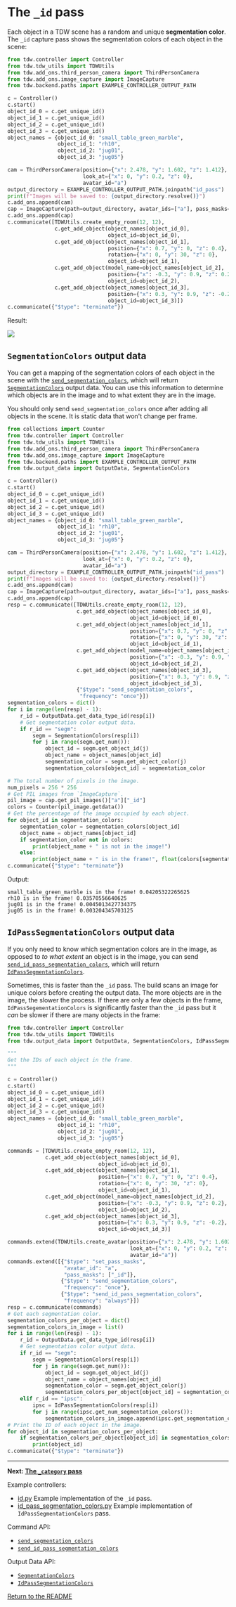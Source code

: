 # The `_id` pass

Each object in a TDW scene has a random and unique **segmentation color**. The `_id` capture pass shows the segmentation colors of each object in the scene:

```python
from tdw.controller import Controller
from tdw.tdw_utils import TDWUtils
from tdw.add_ons.third_person_camera import ThirdPersonCamera
from tdw.add_ons.image_capture import ImageCapture
from tdw.backend.paths import EXAMPLE_CONTROLLER_OUTPUT_PATH

c = Controller()
c.start()
object_id_0 = c.get_unique_id()
object_id_1 = c.get_unique_id()
object_id_2 = c.get_unique_id()
object_id_3 = c.get_unique_id()
object_names = {object_id_0: "small_table_green_marble",
                object_id_1: "rh10",
                object_id_2: "jug01",
                object_id_3: "jug05"}

cam = ThirdPersonCamera(position={"x": 2.478, "y": 1.602, "z": 1.412},
                        look_at={"x": 0, "y": 0.2, "z": 0},
                        avatar_id="a")
output_directory = EXAMPLE_CONTROLLER_OUTPUT_PATH.joinpath("id_pass")
print(f"Images will be saved to: {output_directory.resolve()}")
c.add_ons.append(cam)
cap = ImageCapture(path=output_directory, avatar_ids=["a"], pass_masks=["_id"])
c.add_ons.append(cap)
c.communicate([TDWUtils.create_empty_room(12, 12),
               c.get_add_object(object_names[object_id_0],
                                object_id=object_id_0),
               c.get_add_object(object_names[object_id_1],
                                position={"x": 0.7, "y": 0, "z": 0.4},
                                rotation={"x": 0, "y": 30, "z": 0},
                                object_id=object_id_1),
               c.get_add_object(model_name=object_names[object_id_2],
                                position={"x": -0.3, "y": 0.9, "z": 0.2},
                                object_id=object_id_2),
               c.get_add_object(object_names[object_id_3],
                                position={"x": 0.3, "y": 0.9, "z": -0.2},
                                object_id=object_id_3)])
c.communicate({"$type": "terminate"})
```

Result:

![](images/id_0000.png)

## `SegmentationColors` output data

You can get a mapping of the segmentation colors of each object in the scene with the [`send_segmentation_colors`](../../api/command_api.md#send_segmentation_colors), which will return [`SegmentationColors`](../../api/output_data.md#SegmentationColors.md) output data. You can use this information to determine which objects are in the image and to what extent they are in the image.

You should only send `send_segmentation_colors` once after adding all objects in the scene. It is static data that won't change per frame.

```python
from collections import Counter
from tdw.controller import Controller
from tdw.tdw_utils import TDWUtils
from tdw.add_ons.third_person_camera import ThirdPersonCamera
from tdw.add_ons.image_capture import ImageCapture
from tdw.backend.paths import EXAMPLE_CONTROLLER_OUTPUT_PATH
from tdw.output_data import OutputData, SegmentationColors

c = Controller()
c.start()
object_id_0 = c.get_unique_id()
object_id_1 = c.get_unique_id()
object_id_2 = c.get_unique_id()
object_id_3 = c.get_unique_id()
object_names = {object_id_0: "small_table_green_marble",
                object_id_1: "rh10",
                object_id_2: "jug01",
                object_id_3: "jug05"}

cam = ThirdPersonCamera(position={"x": 2.478, "y": 1.602, "z": 1.412},
                        look_at={"x": 0, "y": 0.2, "z": 0},
                        avatar_id="a")
output_directory = EXAMPLE_CONTROLLER_OUTPUT_PATH.joinpath("id_pass")
print(f"Images will be saved to: {output_directory.resolve()}")
c.add_ons.append(cam)
cap = ImageCapture(path=output_directory, avatar_ids=["a"], pass_masks=["_id"])
c.add_ons.append(cap)
resp = c.communicate([TDWUtils.create_empty_room(12, 12),
                      c.get_add_object(object_names[object_id_0],
                                       object_id=object_id_0),
                      c.get_add_object(object_names[object_id_1],
                                       position={"x": 0.7, "y": 0, "z": 0.4},
                                       rotation={"x": 0, "y": 30, "z": 0},
                                       object_id=object_id_1),
                      c.get_add_object(model_name=object_names[object_id_2],
                                       position={"x": -0.3, "y": 0.9, "z": 0.2},
                                       object_id=object_id_2),
                      c.get_add_object(object_names[object_id_3],
                                       position={"x": 0.3, "y": 0.9, "z": -0.2},
                                       object_id=object_id_3),
                      {"$type": "send_segmentation_colors",
                       "frequency": "once"}])
segmentation_colors = dict()
for i in range(len(resp) - 1):
    r_id = OutputData.get_data_type_id(resp[i])
    # Get segmentation color output data.
    if r_id == "segm":
        segm = SegmentationColors(resp[i])
        for j in range(segm.get_num()):
            object_id = segm.get_object_id(j)
            object_name = object_names[object_id]
            segmentation_color = segm.get_object_color(j)
            segmentation_colors[object_id] = segmentation_color

# The total number of pixels in the image.
num_pixels = 256 * 256
# Get PIL images from `ImageCapture`.
pil_image = cap.get_pil_images()["a"]["_id"]
colors = Counter(pil_image.getdata())
# Get the percentage of the image occupied by each object.
for object_id in segmentation_colors:
    segmentation_color = segmentation_colors[object_id]
    object_name = object_names[object_id]
    if segmentation_color not in colors:
        print(object_name + " is not in the image!")
    else:
        print(object_name + " is in the frame!", float(colors[segmentation_color]) / num_pixels)
c.communicate({"$type": "terminate"})
```

Output:

```
small_table_green_marble is in the frame! 0.04205322265625
rh10 is in the frame! 0.03570556640625
jug01 is in the frame! 0.0045013427734375
jug05 is in the frame! 0.003204345703125
```

## `IdPassSegmentationColors` output data

If you only need to know which segmentation colors are in the image, as opposed to *to what extent* an object is in the image, you can send [`send_id_pass_segmentation_colors`](../../api/command_api.md#send_id_pass_segmentation_colors), which will return [`IdPassSegmentationColors`](../../api/output_data.md#IdPassSegmentationColors.md).

Sometimes, this is faster than the `_id` pass. The build scans an image for unique colors before creating the output data. The more objects are in the image, the slower the process. If there are only a few objects in the frame, `IdPassSegementationColors` is significantly faster than the `_id` pass but it _can_ be slower if there are many objects in the frame:

```python
from tdw.controller import Controller
from tdw.tdw_utils import TDWUtils
from tdw.output_data import OutputData, SegmentationColors, IdPassSegmentationColors

"""
Get the IDs of each object in the frame.
"""

c = Controller()
c.start()
object_id_0 = c.get_unique_id()
object_id_1 = c.get_unique_id()
object_id_2 = c.get_unique_id()
object_id_3 = c.get_unique_id()
object_names = {object_id_0: "small_table_green_marble",
                object_id_1: "rh10",
                object_id_2: "jug01",
                object_id_3: "jug05"}

commands = [TDWUtils.create_empty_room(12, 12),
            c.get_add_object(object_names[object_id_0],
                             object_id=object_id_0),
            c.get_add_object(object_names[object_id_1],
                             position={"x": 0.7, "y": 0, "z": 0.4},
                             rotation={"x": 0, "y": 30, "z": 0},
                             object_id=object_id_1),
            c.get_add_object(model_name=object_names[object_id_2],
                             position={"x": -0.3, "y": 0.9, "z": 0.2},
                             object_id=object_id_2),
            c.get_add_object(object_names[object_id_3],
                             position={"x": 0.3, "y": 0.9, "z": -0.2},
                             object_id=object_id_3)]

commands.extend(TDWUtils.create_avatar(position={"x": 2.478, "y": 1.602, "z": 1.412},
                                       look_at={"x": 0, "y": 0.2, "z": 0},
                                       avatar_id="a"))
commands.extend([{"$type": "set_pass_masks",
                  "avatar_id": "a",
                  "pass_masks": ["_id"]},
                 {"$type": "send_segmentation_colors",
                  "frequency": "once"},
                 {"$type": "send_id_pass_segmentation_colors",
                  "frequency": "always"}])
resp = c.communicate(commands)
# Get each segmentation color.
segmentation_colors_per_object = dict()
segmentation_colors_in_image = list()
for i in range(len(resp) - 1):
    r_id = OutputData.get_data_type_id(resp[i])
    # Get segmentation color output data.
    if r_id == "segm":
        segm = SegmentationColors(resp[i])
        for j in range(segm.get_num()):
            object_id = segm.get_object_id(j)
            object_name = object_names[object_id]
            segmentation_color = segm.get_object_color(j)
            segmentation_colors_per_object[object_id] = segmentation_color
    elif r_id == "ipsc":
        ipsc = IdPassSegmentationColors(resp[i])
        for j in range(ipsc.get_num_segmentation_colors()):
            segmentation_colors_in_image.append(ipsc.get_segmentation_color(j))
# Print the ID of each object in the image.
for object_id in segmentation_colors_per_object:
    if segmentation_colors_per_object[object_id] in segmentation_colors_in_image:
        print(object_id)
c.communicate({"$type": "terminate"})
```

***

**Next: [The `_category` pass](category.md)**

Example controllers:

- [id.py](https://github.com/threedworld-mit/tdw/blob/master/Python/example_controllers/capture_passes/id.py) Example implementation of the `_id` pass.
- [id_pass_segmentation_colors.py](https://github.com/threedworld-mit/tdw/blob/master/Python/example_controllers/capture_passes/id_pass_segmentation_colors.py) Example implementation of `IdPassSegmentationColors` pass.

Command API:

- [`send_segmentation_colors`](../../api/command_api.md#send_segmentation_colors)
- [`send_id_pass_segmentation_colors`](../../api/command_api.md#send_id_pass_segmentation_colors)

Output Data API:

- [`SegmentationColors`](../../api/output_data.md#SegmentationColors.md)
- [`IdPassSegmentationColors`](../../api/output_data.md#IdPassSegmentationColors.md)

[Return to the README](../../README.md)